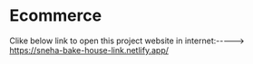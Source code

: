 # Ecommerce
Clike below link to open this project website in internet:----->
https://sneha-bake-house-link.netlify.app/
